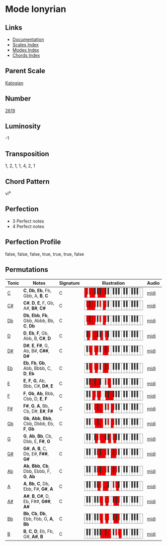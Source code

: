 # Mode Ionyrian

## Links

- [Documentation](README.md)
- [Scales Index](Scales.md)
- [Modes Index](Modes.md)
- [Chords Index](Chords.md)

## Parent Scale

[Katogian](ScaleKatogian.md)

## Number

[2619](https://ianring.com/musictheory/scales/2619)

## Luminosity

-1

## Transposition

1, 2, 1, 1, 4, 2, 1

## Chord Pattern

vi⁰

## Perfection

- 3 Perfect notes
- 4 Perfect notes

## Perfection Profile

false, false, false, true, true, true, false

## Permutations

| Tonic | Notes | Signature | Illustration | Audio |
|-------|-------|-----------|--------------|-------|
| [C](ModeCNaturalIonyrian.md) | **C**, **Db**, **Eb**, Fb, Gbb, A, **B**, **C** | C | ![CNaturalIonyrian](ModeCNaturalIonyrian.png) | [midi](https://github.com/edipermadi/music/blob/main/docs/ModeCNaturalIonyrian.mid?raw=true) |
| [C#](ModeCSharpIonyrian.md) | **C#**, **D**, **E**, F, Gb, A#, **B#**, **C#** | C | ![CSharpIonyrian](ModeCSharpIonyrian.png) | [midi](https://github.com/edipermadi/music/blob/main/docs/ModeCSharpIonyrian.mid?raw=true) |
| [Db](ModeDFlatIonyrian.md) | **Db**, **Ebb**, **Fb**, Gbb, Abbb, Bb, **C**, **Db** | C | ![DFlatIonyrian](ModeDFlatIonyrian.png) | [midi](https://github.com/edipermadi/music/blob/main/docs/ModeDFlatIonyrian.mid?raw=true) |
| [D](ModeDNaturalIonyrian.md) | **D**, **Eb**, **F**, Gb, Abb, B, **C#**, **D** | C | ![DNaturalIonyrian](ModeDNaturalIonyrian.png) | [midi](https://github.com/edipermadi/music/blob/main/docs/ModeDNaturalIonyrian.mid?raw=true) |
| [D#](ModeDSharpIonyrian.md) | **D#**, **E**, **F#**, G, Ab, B#, **C##**, **D#** | C | ![DSharpIonyrian](ModeDSharpIonyrian.png) | [midi](https://github.com/edipermadi/music/blob/main/docs/ModeDSharpIonyrian.mid?raw=true) |
| [Eb](ModeEFlatIonyrian.md) | **Eb**, **Fb**, **Gb**, Abb, Bbbb, C, **D**, **Eb** | C | ![EFlatIonyrian](ModeEFlatIonyrian.png) | [midi](https://github.com/edipermadi/music/blob/main/docs/ModeEFlatIonyrian.mid?raw=true) |
| [E](ModeENaturalIonyrian.md) | **E**, **F**, **G**, Ab, Bbb, C#, **D#**, **E** | C | ![ENaturalIonyrian](ModeENaturalIonyrian.png) | [midi](https://github.com/edipermadi/music/blob/main/docs/ModeENaturalIonyrian.mid?raw=true) |
| [F](ModeFNaturalIonyrian.md) | **F**, **Gb**, **Ab**, Bbb, Cbb, D, **E**, **F** | C | ![FNaturalIonyrian](ModeFNaturalIonyrian.png) | [midi](https://github.com/edipermadi/music/blob/main/docs/ModeFNaturalIonyrian.mid?raw=true) |
| [F#](ModeFSharpIonyrian.md) | **F#**, **G**, **A**, Bb, Cb, D#, **E#**, **F#** | C | ![FSharpIonyrian](ModeFSharpIonyrian.png) | [midi](https://github.com/edipermadi/music/blob/main/docs/ModeFSharpIonyrian.mid?raw=true) |
| [Gb](ModeGFlatIonyrian.md) | **Gb**, **Abb**, **Bbb**, Cbb, Dbbb, Eb, **F**, **Gb** | C | ![GFlatIonyrian](ModeGFlatIonyrian.png) | [midi](https://github.com/edipermadi/music/blob/main/docs/ModeGFlatIonyrian.mid?raw=true) |
| [G](ModeGNaturalIonyrian.md) | **G**, **Ab**, **Bb**, Cb, Dbb, E, **F#**, **G** | C | ![GNaturalIonyrian](ModeGNaturalIonyrian.png) | [midi](https://github.com/edipermadi/music/blob/main/docs/ModeGNaturalIonyrian.mid?raw=true) |
| [G#](ModeGSharpIonyrian.md) | **G#**, **A**, **B**, C, Db, E#, **F##**, **G#** | C | ![GSharpIonyrian](ModeGSharpIonyrian.png) | [midi](https://github.com/edipermadi/music/blob/main/docs/ModeGSharpIonyrian.mid?raw=true) |
| [Ab](ModeAFlatIonyrian.md) | **Ab**, **Bbb**, **Cb**, Dbb, Ebbb, F, **G**, **Ab** | C | ![AFlatIonyrian](ModeAFlatIonyrian.png) | [midi](https://github.com/edipermadi/music/blob/main/docs/ModeAFlatIonyrian.mid?raw=true) |
| [A](ModeANaturalIonyrian.md) | **A**, **Bb**, **C**, Db, Ebb, F#, **G#**, **A** | C | ![ANaturalIonyrian](ModeANaturalIonyrian.png) | [midi](https://github.com/edipermadi/music/blob/main/docs/ModeANaturalIonyrian.mid?raw=true) |
| [A#](ModeASharpIonyrian.md) | **A#**, **B**, **C#**, D, Eb, F##, **G##**, **A#** | C | ![ASharpIonyrian](ModeASharpIonyrian.png) | [midi](https://github.com/edipermadi/music/blob/main/docs/ModeASharpIonyrian.mid?raw=true) |
| [Bb](ModeBFlatIonyrian.md) | **Bb**, **Cb**, **Db**, Ebb, Fbb, G, **A**, **Bb** | C | ![BFlatIonyrian](ModeBFlatIonyrian.png) | [midi](https://github.com/edipermadi/music/blob/main/docs/ModeBFlatIonyrian.mid?raw=true) |
| [B](ModeBNaturalIonyrian.md) | **B**, **C**, **D**, Eb, Fb, G#, **A#**, **B** | C | ![BNaturalIonyrian](ModeBNaturalIonyrian.png) | [midi](https://github.com/edipermadi/music/blob/main/docs/ModeBNaturalIonyrian.mid?raw=true) |
